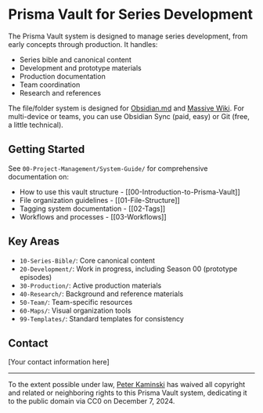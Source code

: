 # Prisma Vault for Series Development 

The Prisma Vault system is designed to manage series development, from early concepts through production. It handles:
- Series bible and canonical content
- Development and prototype materials
- Production documentation
- Team coordination
- Research and references

The file/folder system is designed for [Obsidian.md](https://obsidian.md/) and [Massive Wiki](https://massive.wiki/). For multi-device or teams, you can use Obsidian Sync (paid, easy) or Git (free, a little technical).

## Getting Started
See `00-Project-Management/System-Guide/` for comprehensive documentation on:
- How to use this vault structure - [[00-Introduction-to-Prisma-Vault]]
- File organization guidelines - [[01-File-Structure]]
- Tagging system documentation - [[02-Tags]]
- Workflows and processes - [[03-Workflows]]

## Key Areas
- `10-Series-Bible/`: Core canonical content
- `20-Development/`: Work in progress, including Season 00 (prototype episodes)
- `30-Production/`: Active production materials
- `40-Research/`: Background and reference materials
- `50-Team/`: Team-specific resources
- `60-Maps/`: Visual organization tools
- `99-Templates/`: Standard templates for consistency

## Contact
[Your contact information here]

---
To the extent possible under law, [Peter Kaminski](mailto:kaminski@istori.com) has waived all copyright and related or neighboring rights to this Prisma Vault system, dedicating it to the public domain via CC0 on December 7, 2024.

